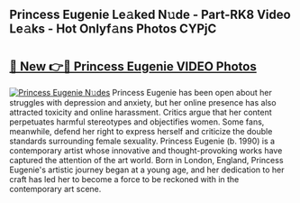 ## Princess Eugenie Le𝚊ked N𝚞de - Part-RK8 Video Le𝚊ks - Hot Onlyf𝚊ns Photos CYPjC

# <h2><a href="http://ab18522.deff.icu/?id=Princess+Eugenie">🔗 New 👉🔴 Princess Eugenie VIDEO Photos</a></h2>

[![Princess Eugenie N𝚞des](https://i.imgur.com/rIISA9y.gif)](http://ab18522.deff.icu/?id=Princess+Eugenie)
Princess Eugenie has been open about her struggles with depression and anxiety, but her online presence has also attracted toxicity and online harassment. Critics argue that her content perpetuates harmful stereotypes and objectifies women. Some fans, meanwhile, defend her right to express herself and criticize the double standards surrounding female sexuality. Princess Eugenie (b. 1990) is a contemporary artist whose innovative and thought-provoking works have captured the attention of the art world. Born in London, England, Princess Eugenie's artistic journey began at a young age, and her dedication to her craft has led her to become a force to be reckoned with in the contemporary art scene.
